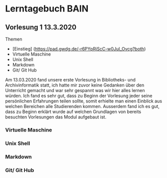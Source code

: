 # Lerntagebuch BAIN

## **Vorlesung 1 13.3.2020**  
Themen  
* [Einstieg] (https://pad.gwdg.de/-r6PYpRjScC-w0JuI_Ovcg?both)  
* Virtuelle Maschine  
* Unix Shell  
* Markdown  
* Git/ Git Hub  

Am 13.03.2020 fand unsere erste Vorlesung in Bibliotheks- und Archivinformatik statt, ich hatte mir zuvor keine Gedanken über den Unterricht gemacht und war sehr gespannt was wir hier alles lernen würden.
Ich fand es sehr gut, dass zu Beginn der Vorlesung jeder seine persönlichen Erfahrungen teilen sollte, somit erhielte man einen Einblick aus welchen Bereichen alle Studierenden kommen. Ausserdem fand ich es gut, dass zu Beginn erklärt wurde auf welchen Grundlagen von bereits besuchten Vorlesungen das Modul aufgebaut ist.

### **Virtuelle Maschine**


### **Unix Shell**


### **Markdown**



### **Git/ Git Hub**




